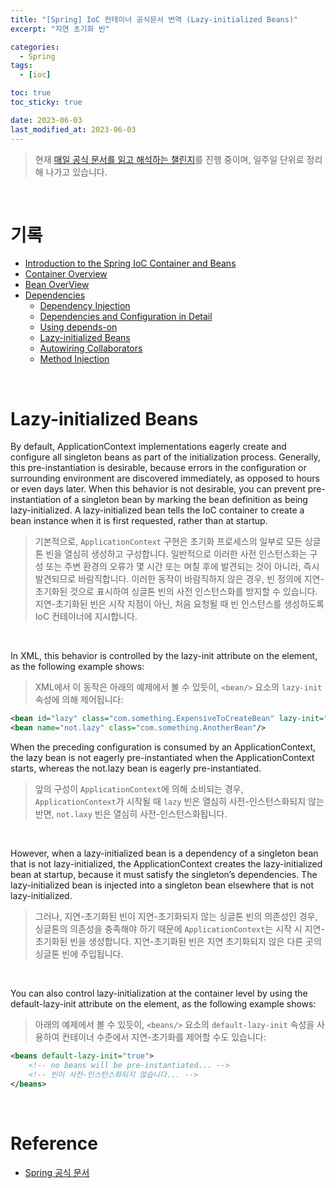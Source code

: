 ```yaml
---
title: "[Spring] IoC 컨테이너 공식문서 번역 (Lazy-initialized Beans)"
excerpt: "지연 초기화 빈"

categories:
  - Spring
tags:
  - [ioc]

toc: true
toc_sticky: true

date: 2023-06-03
last_modified_at: 2023-06-03
---
```


> 현재 [매일 공식 문서를 읽고 해석하는 챌린지](https://github.com/yeonise/daily-code-snippets)를 진행 중이며, 일주일 단위로 정리해 나가고 있습니다.

<br>

# 기록

- [Introduction to the Spring IoC Container and Beans](https://sully-tech.dev/spring/ioc-introduction/)
- [Container Overview](https://sully-tech.dev/spring/ioc-basics/)
- [Bean OverView](https://sully-tech.dev/spring/ioc-definition/)
- [Dependencies](https://sully-tech.dev/spring/ioc-dependencies/)
    - [Dependency Injection](https://sully-tech.dev/spring/ioc-factory-collaborators/)
    - [Dependencies and Configuration in Detail](https://sully-tech.dev/spring/ioc-factory-properties-detailed/)
    - [Using depends-on](https://sully-tech.dev/spring/ioc-factory-dependson/)
    - [Lazy-initialized Beans](https://sully-tech.dev/spring/ioc-factory-lazy-init/)
    - [Autowiring Collaborators](https://sully-tech.dev/spring/ioc-factory-autowire/)
    - [Method Injection](https://sully-tech.dev/spring/ioc-factory-method-injection/)

<br>

# Lazy-initialized Beans

By default, ApplicationContext implementations eagerly create and configure all singleton beans as part of the
initialization process. Generally, this pre-instantiation is desirable, because errors in the configuration or
surrounding environment are discovered immediately, as opposed to hours or even days later. When this behavior is not
desirable, you can prevent pre-instantiation of a singleton bean by marking the bean definition as being
lazy-initialized. A lazy-initialized bean tells the IoC container to create a bean instance when it is first requested,
rather than at startup.

> 기본적으로, `ApplicationContext` 구현은 초기화 프로세스의 일부로 모든 싱글톤 빈을 열심히 생성하고 구성합니다. 일반적으로 이러한 사전 인스턴스화는 구성 또는 주변 환경의 오류가 몇 시간 또는
> 며칠 후에 발견되는 것이 아니라, 즉시 발견되므로 바람직합니다. 이러한 동작이 바람직하지 않은 경우, 빈 정의에 지연-초기화된 것으로 표시하여 싱글톤 빈의 사전 인스턴스화를 방지할 수 있습니다. 지연-초기화된
> 빈은 시작 지점이 아닌, 처음 요청될 때 빈 인스턴스를 생성하도록 IoC 컨테이너에 지시합니다.

<br>

In XML, this behavior is controlled by the lazy-init attribute on the <bean/> element, as the following example shows:

> XML에서 이 동작은 아래의 예제에서 볼 수 있듯이, `<bean/>` 요소의 `lazy-init` 속성에 의해 제어됩니다:

```xml
<bean id="lazy" class="com.something.ExpensiveToCreateBean" lazy-init="true"/>
<bean name="not.lazy" class="com.something.AnotherBean"/>
```

When the preceding configuration is consumed by an ApplicationContext, the lazy bean is not eagerly pre-instantiated
when the ApplicationContext starts, whereas the not.lazy bean is eagerly pre-instantiated.

> 앞의 구성이 `ApplicationContext`에 의해 소비되는 경우, `ApplicationContext`가 시작될 때 `lazy` 빈은 열심히 사전-인스턴스화되지 않는 반면, `not.laxy` 빈은 열심히
> 사전-인스턴스화됩니다.

<br>

However, when a lazy-initialized bean is a dependency of a singleton bean that is not lazy-initialized, the
ApplicationContext creates the lazy-initialized bean at startup, because it must satisfy the singleton’s dependencies.
The lazy-initialized bean is injected into a singleton bean elsewhere that is not lazy-initialized.

> 그러나, 지연-초기화된 빈이 지연-초기화되지 않는 싱글톤 빈의 의존성인 경우, 싱글톤의 의존성을 충족해야 하기 때문에 `ApplicationContext`는 시작 시 지연-초기화된 빈을 생성합니다. 지연-초기화된
> 빈은 지연 초기화되지 않은 다른 곳의 싱글톤 빈에 주입됩니다.

<br>

You can also control lazy-initialization at the container level by using the default-lazy-init attribute on the <beans/>
element, as the following example shows:

> 아래의 예제에서 볼 수 있듯이, `<beans/>` 요소의 `default-lazy-init` 속성을 사용하여 컨테이너 수준에서 지연-초기화를 제어할 수도 있습니다:

```xml
<beans default-lazy-init="true">
	<!-- no beans will be pre-instantiated... -->
	<!-- 빈이 사전-인스턴스화되지 않습니다... -->
</beans>
```

<br>

# Reference

- [Spring 공식 문서](https://docs.spring.io/spring-framework/docs/current/reference/html/core.html#spring-core)